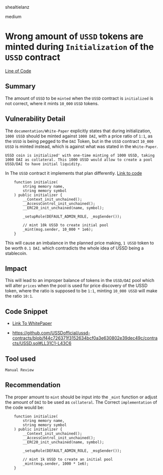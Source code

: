 shealtielanz

medium

# Wrong amount of `USSD` tokens are minted during `Initialization` of the `USSD` contract

[Line of Code](https://github.com/USSDofficial/ussd-contracts/blob/f44c726371f3152634bcf0a3e630802e39dec49c/contracts/USSD.sol#L42)
## Summary
The amount of `USSD` to be `minted` when the `USSD` contract is `initialized` is not correct, where it mints `10_000` `USSD` tokens.

## Vulnerability Detail
The `documentation/White-Paper` explicitly states that during initialization, `1000 USSD` should be minted against `1000 DAI`, with a price ratio of `1:1`, as the `USSD` is being pegged to the `DAI` Token, but in the `USSD` contract `10_000 USSD` is minted instead, which is against what was stated in the `White-Paper`.
```doc
USSD coin is initialized' with one-time minting of 1000 USSD, taking 1000 DAI as collateral. This 1000 USSD would allow to create a pool USSD/DAI to have initial liquidity. 
```
In The `USSD` contract it implements that plan differently.
[Link to code](https://github.com/USSDofficial/ussd-contracts/blob/f44c726371f3152634bcf0a3e630802e39dec49c/contracts/USSD.sol#LL31C1-L43C6)

```solidity
    function initialize(
        string memory name,
        string memory symbol
    ) public initializer {
        __Context_init_unchained();
        __AccessControl_init_unchained();
        __ERC20_init_unchained(name, symbol);

        _setupRole(DEFAULT_ADMIN_ROLE, _msgSender());

        // mint 10k USSD to create initial pool
        _mint(msg.sender, 10_000 * 1e6);
    }
```
This will cause an imbalance in the planned price making, `1 USSD` token to be worth `0.1 DAI`. which contradicts the whole idea of USSD being a stablecoin.
## Impact
This will lead to an improper balance of tokens in the `USSD/DAI` pool which will alter `prices` when the pool is used for price discovery of the USSD token, where the ratio is supposed to be `1:1`, minting `10_000 USSD` will make the ratio `10:1`.
## Code Snippet
-   [Link To WhitePaper](https://github.com/USSDofficial/ussd-whitepaper/blob/main/whitepaper.pdf)

-  https://github.com/USSDofficial/ussd-contracts/blob/f44c726371f3152634bcf0a3e630802e39dec49c/contracts/USSD.sol#LL31C1-L43C6
## Tool used
`Manual Review`
## Recommendation
The proper amount to `mint` should be input into the `_mint` function or adjust the amount of `DAI` to be used as `collateral`.
The Correct `implementation` of the code would be:

```solidity
    function initialize(
        string memory name,
        string memory symbol
    ) public initializer {
        __Context_init_unchained();
        __AccessControl_init_unchained();
        __ERC20_init_unchained(name, symbol);

        _setupRole(DEFAULT_ADMIN_ROLE, _msgSender());

        // mint 1k USSD to create an initial pool
        _mint(msg.sender, 1000 * 1e6);
    }
```